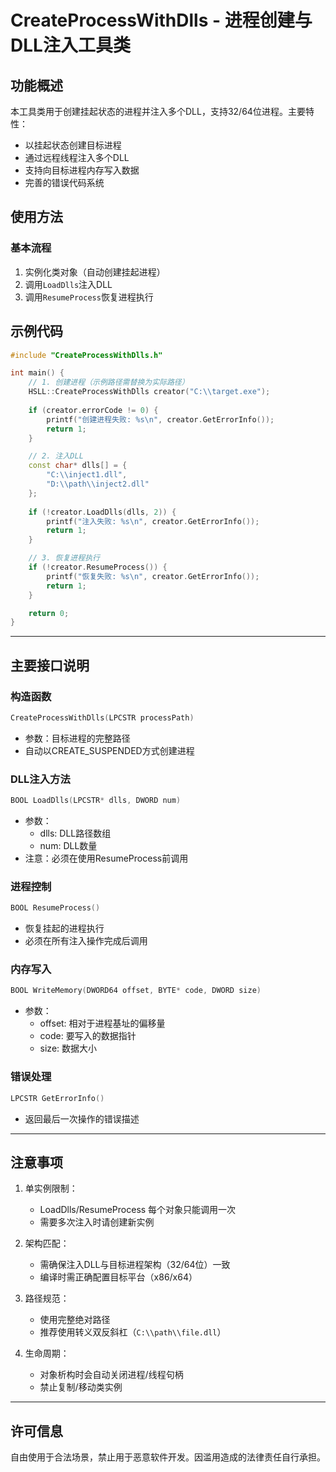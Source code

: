 # CreateProcessWithDlls - 进程创建与DLL注入工具类

## 功能概述
本工具类用于创建挂起状态的进程并注入多个DLL，支持32/64位进程。主要特性：
- 以挂起状态创建目标进程
- 通过远程线程注入多个DLL
- 支持向目标进程内存写入数据
- 完善的错误代码系统

## 使用方法

### 基本流程
1. 实例化类对象（自动创建挂起进程）
2. 调用`LoadDlls`注入DLL
3. 调用`ResumeProcess`恢复进程执行

## 示例代码
```cpp
#include "CreateProcessWithDlls.h"

int main() {
    // 1. 创建进程（示例路径需替换为实际路径）
    HSLL::CreateProcessWithDlls creator("C:\\target.exe");
    
    if (creator.errorCode != 0) {
        printf("创建进程失败: %s\n", creator.GetErrorInfo());
        return 1;
    }

    // 2. 注入DLL
    const char* dlls[] = { 
        "C:\\inject1.dll",
        "D:\\path\\inject2.dll"
    };
    
    if (!creator.LoadDlls(dlls, 2)) {
        printf("注入失败: %s\n", creator.GetErrorInfo());
        return 1;
    }

    // 3. 恢复进程执行
    if (!creator.ResumeProcess()) {
        printf("恢复失败: %s\n", creator.GetErrorInfo());
        return 1;
    }

    return 0;
}
```

---

## 主要接口说明

### 构造函数
```cpp
CreateProcessWithDlls(LPCSTR processPath)
```
- 参数：目标进程的完整路径
- 自动以CREATE_SUSPENDED方式创建进程

### DLL注入方法
```cpp
BOOL LoadDlls(LPCSTR* dlls, DWORD num)
```
- 参数：
  - dlls: DLL路径数组
  - num: DLL数量
- 注意：必须在使用ResumeProcess前调用

### 进程控制
```cpp
BOOL ResumeProcess()
```
- 恢复挂起的进程执行
- 必须在所有注入操作完成后调用

### 内存写入
```cpp
BOOL WriteMemory(DWORD64 offset, BYTE* code, DWORD size)
```
- 参数：
  - offset: 相对于进程基址的偏移量
  - code: 要写入的数据指针
  - size: 数据大小

### 错误处理
```cpp
LPCSTR GetErrorInfo()
```
- 返回最后一次操作的错误描述

---

## 注意事项
1. 单实例限制：
   - LoadDlls/ResumeProcess 每个对象只能调用一次
   - 需要多次注入时请创建新实例

2. 架构匹配：
   - 需确保注入DLL与目标进程架构（32/64位）一致
   - 编译时需正确配置目标平台（x86/x64）

3. 路径规范：
   - 使用完整绝对路径
   - 推荐使用转义双反斜杠（`C:\\path\\file.dll`）

4. 生命周期：
   - 对象析构时会自动关闭进程/线程句柄
   - 禁止复制/移动类实例

---

## 许可信息
自由使用于合法场景，禁止用于恶意软件开发。因滥用造成的法律责任自行承担。
```
